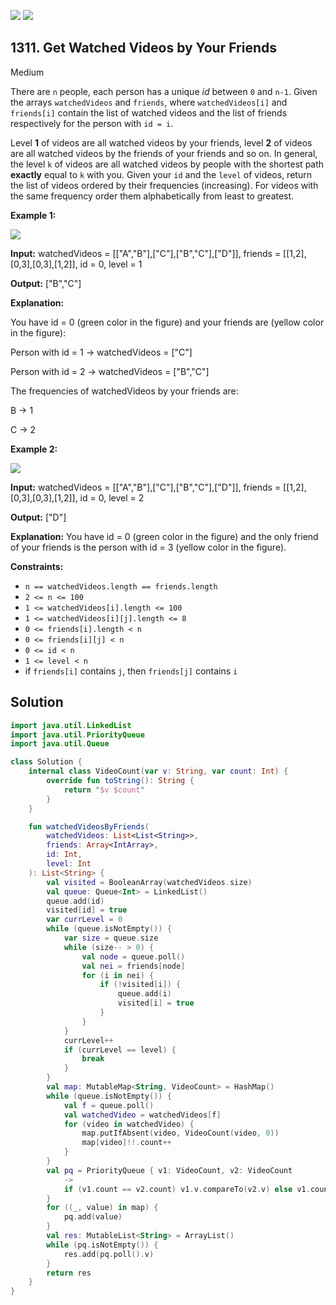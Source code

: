 [![](https://img.shields.io/github/stars/javadev/LeetCode-in-Kotlin?label=Stars&style=flat-square)](https://github.com/javadev/LeetCode-in-Kotlin)
[![](https://img.shields.io/github/forks/javadev/LeetCode-in-Kotlin?label=Fork%20me%20on%20GitHub%20&style=flat-square)](https://github.com/javadev/LeetCode-in-Kotlin/fork)

## 1311\. Get Watched Videos by Your Friends

Medium

There are `n` people, each person has a unique _id_ between `0` and `n-1`. Given the arrays `watchedVideos` and `friends`, where `watchedVideos[i]` and `friends[i]` contain the list of watched videos and the list of friends respectively for the person with `id = i`.

Level **1** of videos are all watched videos by your friends, level **2** of videos are all watched videos by the friends of your friends and so on. In general, the level `k` of videos are all watched videos by people with the shortest path **exactly** equal to `k` with you. Given your `id` and the `level` of videos, return the list of videos ordered by their frequencies (increasing). For videos with the same frequency order them alphabetically from least to greatest.

**Example 1:**

**![](https://assets.leetcode.com/uploads/2020/01/02/leetcode_friends_1.png)**

**Input:** watchedVideos = \[\["A","B"],["C"],["B","C"],["D"]], friends = \[\[1,2],[0,3],[0,3],[1,2]], id = 0, level = 1

**Output:** ["B","C"]

**Explanation:** 

You have id = 0 (green color in the figure) and your friends are (yellow color in the figure): 

Person with id = 1 -> watchedVideos = ["C"] 

Person with id = 2 -> watchedVideos = ["B","C"] 

The frequencies of watchedVideos by your friends are: 

B -> 1 

C -> 2

**Example 2:**

**![](https://assets.leetcode.com/uploads/2020/01/02/leetcode_friends_2.png)**

**Input:** watchedVideos = \[\["A","B"],["C"],["B","C"],["D"]], friends = \[\[1,2],[0,3],[0,3],[1,2]], id = 0, level = 2

**Output:** ["D"]

**Explanation:** You have id = 0 (green color in the figure) and the only friend of your friends is the person with id = 3 (yellow color in the figure).

**Constraints:**

*   `n == watchedVideos.length == friends.length`
*   `2 <= n <= 100`
*   `1 <= watchedVideos[i].length <= 100`
*   `1 <= watchedVideos[i][j].length <= 8`
*   `0 <= friends[i].length < n`
*   `0 <= friends[i][j] < n`
*   `0 <= id < n`
*   `1 <= level < n`
*   if `friends[i]` contains `j`, then `friends[j]` contains `i`

## Solution

```kotlin
import java.util.LinkedList
import java.util.PriorityQueue
import java.util.Queue

class Solution {
    internal class VideoCount(var v: String, var count: Int) {
        override fun toString(): String {
            return "$v $count"
        }
    }

    fun watchedVideosByFriends(
        watchedVideos: List<List<String>>,
        friends: Array<IntArray>,
        id: Int,
        level: Int
    ): List<String> {
        val visited = BooleanArray(watchedVideos.size)
        val queue: Queue<Int> = LinkedList()
        queue.add(id)
        visited[id] = true
        var currLevel = 0
        while (queue.isNotEmpty()) {
            var size = queue.size
            while (size-- > 0) {
                val node = queue.poll()
                val nei = friends[node]
                for (i in nei) {
                    if (!visited[i]) {
                        queue.add(i)
                        visited[i] = true
                    }
                }
            }
            currLevel++
            if (currLevel == level) {
                break
            }
        }
        val map: MutableMap<String, VideoCount> = HashMap()
        while (queue.isNotEmpty()) {
            val f = queue.poll()
            val watchedVideo = watchedVideos[f]
            for (video in watchedVideo) {
                map.putIfAbsent(video, VideoCount(video, 0))
                map[video]!!.count++
            }
        }
        val pq = PriorityQueue { v1: VideoCount, v2: VideoCount
            ->
            if (v1.count == v2.count) v1.v.compareTo(v2.v) else v1.count - v2.count
        }
        for ((_, value) in map) {
            pq.add(value)
        }
        val res: MutableList<String> = ArrayList()
        while (pq.isNotEmpty()) {
            res.add(pq.poll().v)
        }
        return res
    }
}
```